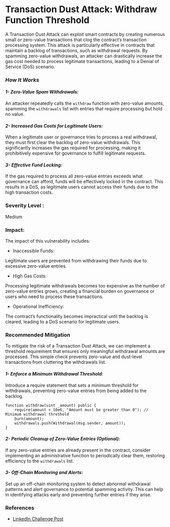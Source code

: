 # Transaction Dust Attack: Withdraw Function Threshold


A <strg>Transaction Dust Attack</strg> can exploit smart contracts by creating numerous small or zero-value transactions that clog the contract’s transaction processing system. This attack is particularly effective in contracts that maintain a backlog of transactions, such as withdrawal requests. By spamming zero-value withdrawals, an attacker can drastically increase the gas cost needed to process legitimate transactions, leading to a Denial of Service (DoS) scenario.

 ### *How It Works*

#### *1- Zero-Value Spam Withdrawals:*

An attacker repeatedly calls the `withdraw` function with zero-value amounts, spamming the `withdrawals` list with entries that require processing but hold no value.


#### *2- Increased Gas Costs for Legitimate Users:*

When a legitimate user or governance tries to process a real withdrawal, they must first clear the backlog of zero-value withdrawals. This significantly increases the gas required for processing, making it prohibitively expensive for governance to fulfill legitimate requests.


#### *3- Effective Fund Locking:* 

If the gas required to process all zero-value entries exceeds what governance can afford, funds will be effectively locked in the contract. This results in a DoS, as legitimate users cannot access their funds due to the high transaction costs.





### Severity Level : 

Medium

### Impact: 

The impact of this vulnerability includes:

- Inaccessible Funds:

Legitimate users are prevented from withdrawing their funds due to excessive zero-value entries.

- High Gas Costs: 

Processing legitimate withdrawals becomes too expensive as the number of zero-value entries grows, creating a financial burden on governance or users who need to process these transactions.


- Operational Inefficiency: 

The contract’s functionality becomes impractical until the backlog is cleared, leading to a DoS scenario for legitimate users.


### Recommended Mitigation

To mitigate the risk of a Transaction Dust Attack, we can implement a threshold requirement that ensures only meaningful withdrawal amounts are processed. This simple check prevents zero-value and dust-level transactions from cluttering the withdrawals list.

#### *1- Enforce a Minimum Withdrawal Threshold:*

Introduce a require statement that sets a minimum threshold for withdrawals, preventing zero-value entries from being added to the backlog.

```
function withdraw(uint _amount) public {
    require(amount > 10e6, "Amount must be greater than 0"); // Minimum withdrawal threshold
    burn(amount);
    withdrawals.push(Withdrawal(msg.sender, amount));
}
```


#### *2- Periodic Cleanup of Zero-Value Entries (Optional):*

If any zero-value entries are already present in the contract, consider implementing an administrative function to periodically clear them, restoring efficiency to the `withdrawals` list.

#### *3- Off-Chain Monitoring and Alerts:*

Set up an off-chain monitoring system to detect abnormal withdrawal patterns and alert governance to potential spamming activity. This can help in identifying attacks early and preventing further entries if they arise.

### References

- [LinkedIn Challenge Post](https://www.linkedin.com/feed/update/urn:li:activity:7260469494853111809/)










